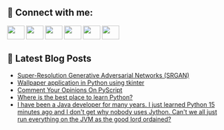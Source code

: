 ## 🔎 Connect with me:
[<img height="32" width="40" src="https://cdn.jsdelivr.net/npm/simple-icons@v5/icons/telegram.svg" />](https://t.me/bullbesh)
[<img height="32" width="40" src="https://cdn.jsdelivr.net/npm/simple-icons@v5/icons/vk.svg" />](https://vk.com/bullbesh)
[<img height="32" width="40" src="https://cdn.jsdelivr.net/npm/simple-icons@v5/icons/twitter.svg" />](https://twitter.com/bullbesh1)
[<img height="32" width="40" src="https://cdn.jsdelivr.net/npm/simple-icons@v5/icons/instagram.svg" />](https://www.instagram.com/bullbesh)
[<img height="32" width="40" src="https://cdn.jsdelivr.net/npm/simple-icons@v5/icons/reddit.svg" />](https://www.reddit.com/user/bullbesh)
[<img height="32" width="40" src="https://cdn.jsdelivr.net/npm/simple-icons@v5/icons/youtube.svg" />](https://www.youtube.com/channel/UCtfjRs6uzgq5mfm8S06WTcg)

## 📕 Latest Blog Posts
<!-- BLOG-POST-LIST:START -->
- [Super-Resolution Generative Adversarial Networks &lpar;SRGAN&rpar;](https://www.reddit.com/r/Python/comments/v7j8pt/superresolution_generative_adversarial_networks/)
- [Wallpaper application in Python using tkinter](https://www.reddit.com/r/Python/comments/v7ism7/wallpaper_application_in_python_using_tkinter/)
- [Comment Your Opinions On PyScript](https://www.reddit.com/r/Python/comments/v7h3ej/comment_your_opinions_on_pyscript/)
- [Where is the best place to learn Python?](https://www.reddit.com/r/Python/comments/v7g4jr/where_is_the_best_place_to_learn_python/)
- [I have been a Java developer for many years. I just learned Python 15 minutes ago and I don&#39;t get why nobody uses Jython. Can&#39;t we all just run everything on the JVM as the good lord ordained?](https://www.reddit.com/r/Python/comments/v7eysx/i_have_been_a_java_developer_for_many_years_i/)
<!-- BLOG-POST-LIST:END -->
